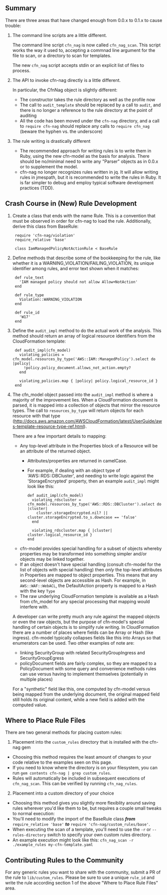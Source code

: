 ## Summary

There are three areas that have changed enough from 0.0.x to 0.1.x to cause trouble:

1. The command line scripts are a little different.

   The command line script `cfn_nag` is now called `cfn_nag_scan`.  This script works the way it used to,
   accepting a commnad line argument for the file to scan,  or a directory to scan for templates.

   The new `cfn_nag` script accepts stdin or an explicit list of files to process.

2. The API to invoke cfn-nag directly is a little different.

   In particular, the CfnNag object is slightly different:

   * The constructor takes the rule directory as well as the profile now
   * The call to `audit_template` should be replaced by a call to `audit`, and there is no longer
     a reference to the rule directory at the point of auditing
   * All the code has been moved under the `cfn-nag` directory, and a call to `require cfn-nag` should
     replace any calls to `require cfn_nag` (beware the hyphen vs. the underscore)

3. The rule writing is drastically different

   * The recommended approach for writing rules is to write them in Ruby, using the new cfn-model as the basis
     for analysis.  There should be no/minimal need to write any "Parser" objects as in 0.0.x or to supplement
     the model.
   * cfn-nag no longer recognizes rules written in jq.  It will allow writing rules in jmespath, but it is recommended
     to write the rules in Ruby.  It is far simpler to debug and employ typical software development practices (TDD).

## Crash Course in (New) Rule Development

1. Create a class that ends with the name Rule.  This is a convention that must be observed in order for cfn-nag to load
   the rule.  Additionally, derive this class from BaseRule:

        require 'cfn-nag/violation'
        require_relative 'base'

        class IamManagedPolicyNotActionRule < BaseRule

2. Define methods that describe some of the bookkeeping for the rule, like whether it is a WARNING_VIOLATION/FAILING_VIOLATION, its
   unique identifier among rules, and error text shown when it matches:

        def rule_text
          'IAM managed policy should not allow Allow+NotAction'
        end

        def rule_type
          Violation::WARNING_VIOLATION
        end

        def rule_id
          'W17'
        end

3. Define the `audit_impl` method to do the actual work of the analysis.  This method should return an array of
   logical resource identifiers from the CloudFormation template:

        def audit_impl(cfn_model)
          violating_policies = cfn_model.resources_by_type('AWS::IAM::ManagedPolicy').select do |policy|
            !policy.policy_document.allows_not_action.empty?
          end

          violating_policies.map { |policy| policy.logical_resource_id }
        end

4. The cfn_model object passed into the `audit_impl` method is where a majority of the improvement lies.  When
   a CloudFormation document is parsed, it is mapped into a collection of objects that mirror the resource types.
   The call to `resources_by_type` will return objects for each resource with that type (http://docs.aws.amazon.com/AWSCloudFormation/latest/UserGuide/aws-template-resource-type-ref.html).

   There are a few important details to mapping:
   * Any top-level attribute in the Properties block of a Resource will be an attribute of the returned object.
     * Attributes/properties are returned in camelCase.
     * For example, if dealing with an object type of 'AWS::RDS::DBCluster', and needing to write logic against the 'StorageEncrypted' property, then an example `audit_impl` might look like this:

           def audit_impl(cfn_model)
             violating_rdscluster = cfn_model.resources_by_type('AWS::RDS::DBCluster').select do |cluster|
               cluster.storageEncrypted.nil? || cluster.storageEncrypted.to_s.downcase == 'false'
             end

             violating_rdscluster.map { |cluster| cluster.logical_resource_id }
           end

   * cfn-model provides special handling for a subset of objects whereby properties may be transformed into something
     simpler and/or objects may be linked together.  
   * If an object doesn't have special handling (consult cfn-model for the list of objects with special handling) then
     _only_ the top-level attributes in Properties are mapped to object properties.  This means that any second-level
     objects are accessible as Hash.  For example, in `AWS::WAF::WebACL`, the DefaultAction property is mapped to a Hash
     with the key `Type`
   * The raw underlying CloudFormation template is available as a Hash from cfn_model for any special processing
     that mapping would interfere with.

   A developer can write pretty much any rule against the mapped objects or even the raw objects, but the purpose
   of cfn-model's special handling of certain objects is to simplify rule writing.  In CloudFormation there are a number
   of places where fields can be Array or Hash (like ingress).  cfn-model typically collapses fields like this into
   Arrays so that enumerators can be used.  Two other examples of note are:

   * linking SecurityGroup with related SecurityGroupIngress and SecurityGroupEgress
   * policyDocument fields are fairly complex, so they are mapped to a PolicyDocument with some query and
     convenience methods rules can use versus having to implement themselves (potentially in multiple places)

   For a "synthetic" field like this, one computed by cfn-model versus being mapped from the underlying document,
   the original mapped field still holds its original content, while a new field is added with the computed
   value.

## Where to Place Rule Files

There are two general methods for placing custom rules:

1. Placement into the `custom_rules` directory that is installed with the cfn-nag gem
  * Choosing this method requires the least amount of changes to your code relative to the examples seen on this page.
  * If you need to know where the directory is on your filesystem, you can run `gem contents cfn-nag | grep custom_rules`.
  * Rules will automatically be included in subsequent executions of `cfn_nag_scan`.  This can be verified by running `cfn_nag_rules`.
2. Placement into a custom directory of your choice
  * Choosing this method gives you slightly more flexiblity around saving rules wherever you'd like them to be, but requires a couple small tweaks to normal execution:
   * You'll need to modify the import of the BaseRule class ***from*** `require_relative 'base'` ***to*** `require 'cfn-nag/custom_rules/base'`.
   * When executing the scan of a template, you'll need to use the `-r` or `--rules-directory` switch to specify your own custom rules directory.
   * An example execution might look like this: `cfn_nag_scan -r ./example_rules my-cfn-template.yaml`

## Contributing Rules to the Community

For any generic rules you want to share with the community, submit a PR of the rule to `lib/custom_rules`.  Please be sure to use a unique `rule_id` and write the rule according section 1 of the above "Where to Place Rule Files" area.
